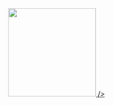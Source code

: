  <div>
  <a href="https://github.com/rafaballerini">
  <img height="180em" src="https://github-readme-stats.vercel.app/api?username=wLossani&show_icons=true&theme=dark&include_all_commits=true&count_private=true"/>
  <! <img height="180em" src="https://github-readme-stats.vercel.app/api/top-langs/?username=wLossani&layout=compact&langs_count=7&theme=dark"/> />
</div>

